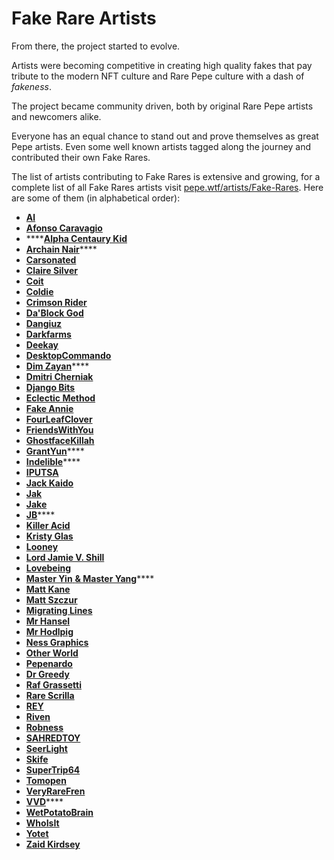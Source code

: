 # Fake Rare Artists

From there, the project started to evolve.

Artists were becoming competitive in creating high quality fakes that pay tribute to the modern NFT culture and Rare Pepe culture with a dash of _fakeness_.

The project became community driven, both by original Rare Pepe artists and newcomers alike.

Everyone has an equal chance to stand out and prove themselves as great Pepe artists. Even some well known artists tagged along the journey and contributed their own Fake Rares.

The list of artists contributing to Fake Rares is extensive and growing, for a complete list of all Fake Rares artists visit [pepe.wtf/artists/Fake-Rares](https://pepe.wtf/new/artists/Fake-Rares). Here are some of them (in alphabetical order):

* ****[**Al**](https://pepe.wtf/artists/Al)****
* ****[**Afonso Caravagio**](https://pepe.wtf/artists/Afonso-Caravagio-X-Aisha-Venus)****
* ****[**Alpha Centaury Kid**](https://pepe.wtf/artists/Alpha-Centauri-Kid)
* [**Archain Nair**](https://pepe.wtf/artists/ARCHAIN-NAIR)****
* ****[**Carsonated**](https://pepe.wtf/artists/Carsonated)****
* ****[**Claire Silver**](https://pepe.wtf/artists/Claire-Silver)****
* ****[**Coit**](https://twitter.com/CoitNft)****
* ****[**Coldie**](https://pepe.wtf/artists/Coldie)****
* ****[**Crimson Rider**](https://pepe.wtf/artists/Crimson-Rider)****
* ****[**Da'Block God**](https://pepe.wtf/artists/Da'Block-God)****
* ****[**Dangiuz**](https://pepe.wtf/artists/Dangiuz)****
* ****[**Darkfarms**](https://pepe.wtf/artists/Darkfarms)****
* ****[**Deekay**](https://pepe.wtf/artists/DeeKay)****
* ****[**DesktopCommando**](https://pepe.wtf/artists/DesktopCommando)****
* [**Dim Zayan**](https://pepe.wtf/artists/Dim-Zayan)****
* ****[**Dmitri Cherniak**](https://pepe.wtf/artists/Dmitri-Cherniak)****
* ****[**Django Bits**](https://pepe.wtf/artists/Django-Bits)****
* ****[**Eclectic Method**](https://pepe.wtf/artists/EclecticMethod)****
* ****[**Fake Annie**](https://pepe.wtf/artists/Fake-Annie)****
* ****[**FourLeafClover**](https://pepe.wtf/artists/FourLeafClover)****
* ****[**FriendsWithYou**](https://pepe.wtf/artists/FRIENDS-WITH-YOU)****
* [**GhostfaceKillah**](https://twitter.com/GhostfaceKillah)
* [**GrantYun**](https://pepe.wtf/artists/GrantYun)****
* [**Indelible**](https://pepe.wtf/artists/Indelible)****
* ****[**IPUTSA**](https://pepe.wtf/artists/IPUTSA)****
* ****[**Jack Kaido**](https://pepe.wtf/artists/JackKaido)****
* ****[**Jak**](https://pepe.wtf/artists/Jak)****
* ****[**Jake**](https://pepe.wtf/artists/Jake)****
* [**JB**](https://pepe.wtf/artists/JB)****
* ****[**Killer Acid**](https://pepe.wtf/artists/Killer-Acid)****
* ****[**Kristy Glas**](https://pepe.wtf/artists/KristyGlas)****
* ****[**Looney**](https://pepe.wtf/artists/Looney)****
* ****[**Lord Jamie V. Shill**](https://pepe.wtf/artists/Lord-Jamie-V.-Shill)****
* ****[**Lovebeing**](https://pepe.wtf/artists/LOVEBEING)****
* ****[**Master Yin**](https://twitter.com/NftRooster)****[ **& Master Yang**](https://twitter.com/BabyPicassoo)****
* ****[**Matt Kane**](https://pepe.wtf/artists/Matt-Kane)****
* ****[**Matt Szczur**](https://pepe.wtf/artists/Matt-Szczur)****
* ****[**Migrating Lines**](https://pepe.wtf/artists/MIGRATING-LINES)****
* ****[**Mr Hansel**](https://pepe.wtf/artists/Mr-Hansel)****
* ****[**Mr Hodlpig**](https://pepe.wtf/artists/Mr.-HODLPIG)****
* ****[**Ness Graphics**](https://pepe.wtf/artists/NessGraphics)****
* ****[**Other World**](https://pepe.wtf/artists/Other-World)****
* ****[**Pepenardo**](https://pepe.wtf/artists/Pepenardo)****
* ****[**Dr Greedy**](https://pepe.wtf/artists/Dr.-Greedy)****
* ****[**Raf Grassetti**](https://pepe.wtf/artists/Raf-Grassetti)****
* ****[**Rare Scrilla**](https://pepe.wtf/artists/Rare-Scrilla)****
* ****[**REY**](https://pepe.wtf/artists/REY)****
* ****[**Riven**](https://pepe.wtf/artists/Riven)****
* ****[**Robness**](https://pepe.wtf/artists/Robness)****
* ****[**SAHREDTOY**](https://pepe.wtf/artists/SAHREDTOY)****
* ****[**SeerLight**](https://pepe.wtf/artists/SeerLight)****
* ****[**Skife**](https://pepe.wtf/artists/Skife)****
* ****[**SuperTrip64**](https://pepe.wtf/artists/SuperTrip64)****
* ****[**Tomopen**](https://pepe.wtf/artists/Tomopen)****
* ****[**VeryRareFren**](https://pepe.wtf/artists/VeryRareFren)****
* [**VVD**](https://pepe.wtf/artists/VVD)****
* ****[**WetPotatoBrain**](https://pepe.wtf/artists/WetPotatoBrain)****
* ****[**WhoIsIt**](https://pepe.wtf/artists/Whoisit)****
* ****[**Yotet**](https://pepe.wtf/artists/Yotet)****
* ****[**Zaid Kirdsey**](https://pepe.wtf/artists/Zaid-Kirdsey)****
